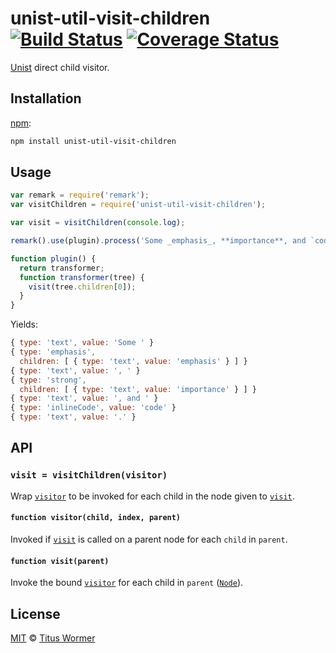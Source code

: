 # unist-util-visit-children [![Build Status][build-badge]][build-page] [![Coverage Status][coverage-badge]][coverage-page]

[Unist][] direct child visitor.

## Installation

[npm][]:

```bash
npm install unist-util-visit-children
```

## Usage

```javascript
var remark = require('remark');
var visitChildren = require('unist-util-visit-children');

var visit = visitChildren(console.log);

remark().use(plugin).process('Some _emphasis_, **importance**, and `code`.');

function plugin() {
  return transformer;
  function transformer(tree) {
    visit(tree.children[0]);
  }
}
```

Yields:

```js
{ type: 'text', value: 'Some ' }
{ type: 'emphasis',
  children: [ { type: 'text', value: 'emphasis' } ] }
{ type: 'text', value: ', ' }
{ type: 'strong',
  children: [ { type: 'text', value: 'importance' } ] }
{ type: 'text', value: ', and ' }
{ type: 'inlineCode', value: 'code' }
{ type: 'text', value: '.' }
```

## API

### `visit = visitChildren(visitor)`

Wrap [`visitor`][visitor] to be invoked for each child in the node given to
[`visit`][visit].

#### `function visitor(child, index, parent)`

Invoked if [`visit`][visit] is called on a parent node for each `child`
in `parent`.

#### `function visit(parent)`

Invoke the bound [`visitor`][visitor] for each child in `parent`
([`Node`][node]).

## License

[MIT][license] © [Titus Wormer][author]

<!-- Definition -->

[build-badge]: https://img.shields.io/travis/wooorm/unist-util-visit-children.svg

[build-page]: https://travis-ci.org/wooorm/unist-util-visit-children

[coverage-badge]: https://img.shields.io/codecov/c/github/wooorm/unist-util-visit-children.svg

[coverage-page]: https://codecov.io/github/wooorm/unist-util-visit-children?branch=master

[npm]: https://docs.npmjs.com/cli/install

[license]: LICENSE

[author]: http://wooorm.com

[unist]: https://github.com/wooorm/unist

[node]: https://github.com/wooorm/unist#node

[visit]: #function-visitparent

[visitor]: #function-visitorchild-index-parent
